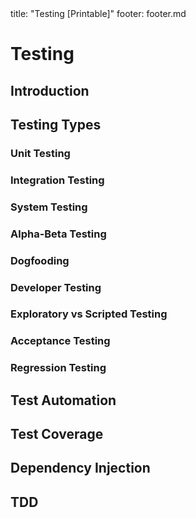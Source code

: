 <frontmatter>
title: "Testing [Printable]"
footer: footer.md
</frontmatter>

<link rel="stylesheet" href="{{baseUrl}}/css/textbook.css">

<div class="website-content">

<div id="main">

# Testing

## Introduction

<include src="introduction/what/unit-inParent-asFlat-print.md" boilerplate />
<include src="introduction/testability/unit-inParent-asFlat-print.md" boilerplate />

## Testing Types

### Unit Testing

<include src="testingTypes/unitTesting/what/unit-inParent-asFlat-print.md" boilerplate />
<include src="testingTypes/unitTesting/stubs/unit-inParent-asFlat-print.md" boilerplate />

### Integration Testing

<include src="testingTypes/integrationTesting/what/unit-inParent-asFlat-print.md" boilerplate />

### System Testing

<include src="testingTypes/systemTesting/what/unit-inParent-asFlat-print.md" boilerplate />

### Alpha-Beta Testing

<include src="testingTypes/alphaBetaTesting/what/unit-inParent-asFlat-print.md" boilerplate />

### Dogfooding

<include src="testingTypes/dogfooding/what/unit-inParent-asFlat-print.md" boilerplate />

### Developer Testing

<include src="testingTypes/developerTesting/what/unit-inParent-asFlat-print.md" boilerplate />
<include src="testingTypes/developerTesting/why/unit-inParent-asFlat-print.md" boilerplate />

### Exploratory vs Scripted Testing

<include src="testingTypes/exploratoryVsScriptedTesting/what/unit-inParent-asFlat-print.md" boilerplate />
<include src="testingTypes/exploratoryVsScriptedTesting/when/unit-inParent-asFlat-print.md" boilerplate />

### Acceptance Testing

<include src="testingTypes/acceptanceTesting/what/unit-inParent-asFlat-print.md" boilerplate />
<include src="testingTypes/acceptanceTesting/acceptanceVsSystemTesting/unit-inParent-asFlat-print.md" boilerplate />

### Regression Testing

<include src="testingTypes/regressionTesting/what/unit-inParent-asFlat-print.md" boilerplate />

## Test Automation

<include src="testAutomation/what/unit-inParent-asFlat-print.md" boilerplate />
<include src="testAutomation/testingTextUis/unit-inParent-asFlat-print.md" boilerplate />
<include src="testAutomation/usingTestDrivers/unit-inParent-asFlat-print.md" boilerplate />
<include src="testAutomation/tools/unit-inParent-asFlat-print.md" boilerplate />
<include src="testAutomation/testingGuis/unit-inParent-asFlat-print.md" boilerplate />

## Test Coverage

<include src="testCoverage/what/unit-inParent-asFlat-print.md" boilerplate />
<include src="testCoverage/how/unit-inParent-asFlat-print.md" boilerplate />

## Dependency Injection

<include src="dependencyInjection/what/unit-inParent-asFlat-print.md" boilerplate />
<include src="dependencyInjection/how/unit-inParent-asFlat-print.md" boilerplate />

## TDD

<include src="tdd/what/unit-inParent-asFlat-print.md" boilerplate />
<include src="tdd/how/unit-inParent-asFlat-print.md" boilerplate />

</div>

</div>
